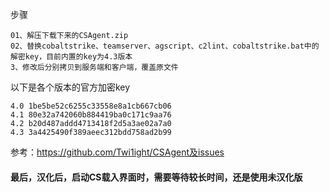 步骤
```
01、解压下载下来的CSAgent.zip
02、替换cobaltstrike、teamserver、agscript、c2lint、cobaltstrike.bat中的解密key，目前内置的key为4.3版本
3、修改后分别拷贝到服务端和客户端，覆盖原文件
```

以下是各个版本的官方加密key
```
4.0 1be5be52c6255c33558e8a1cb667cb06
4.1 80e32a742060b884419ba0c171c9aa76
4.2 b20d487addd4713418f2d5a3ae02a7a0
4.3 3a4425490f389aeec312bdd758ad2b99
```

参考：https://github.com/Twi1ight/CSAgent及issues


#### 最后，汉化后，启动CS载入界面时，需要等待较长时间，还是使用未汉化版